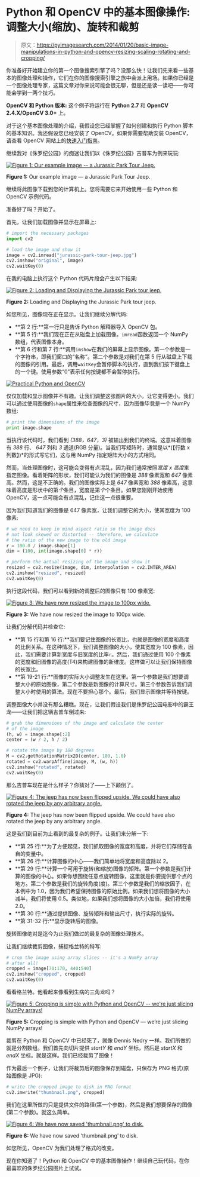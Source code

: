 # Python 和 OpenCV 中的基本图像操作:调整大小(缩放)、旋转和裁剪

> 原文：<https://pyimagesearch.com/2014/01/20/basic-image-manipulations-in-python-and-opencv-resizing-scaling-rotating-and-cropping/>

你准备好开始建立你的第一个图像搜索引擎了吗？没那么快！让我们先来看一些基本的图像处理和操作，它们在你的图像搜索引擎之旅中会派上用场。如果你已经是一个图像处理专家，这篇文章对你来说可能会很无聊，但是还是读一读吧——你可能会学到一两个技巧。

**OpenCV 和 Python 版本:**
这个例子将运行在 **Python 2.7** 和 **OpenCV 2.4.X/OpenCV 3.0+** 上。

对于这个基本图像处理的介绍，我假设您已经掌握了如何创建和执行 Python 脚本的基本知识。我还假设您已经安装了 OpenCV。如果你需要帮助安装 OpenCV，请查看 OpenCV 网站上的[快速入门指南](http://opencv.org/quickstart.html)。

继续我对《侏罗纪公园》的痴迷让我们以《侏罗纪公园》吉普车为例来玩玩:

[![Figure 1: Our example image -- a Jurassic Park Tour Jeep.](img/5d73e0ddb45fe80b0642d690fe81c6fd.png)](https://pyimagesearch.com/wp-content/uploads/2014/01/jurassic-park-tour-jeep.jpg)

**Figure 1:** Our example image — a Jurassic Park Tour Jeep.

继续将此图像下载到您的计算机上。您将需要它来开始使用一些 Python 和 OpenCV 示例代码。

准备好了吗？开始了。

首先，让我们加载图像并显示在屏幕上:

```py
# import the necessary packages
import cv2

# load the image and show it
image = cv2.imread("jurassic-park-tour-jeep.jpg")
cv2.imshow("original", image)
cv2.waitKey(0)

```

在我的电脑上执行这个 Python 代码片段会产生以下结果:

[![Figure 2: Loading and Displaying the Jurassic Park tour jeep.](img/41b1f6321f2b26783a6bcaba8ba9f2e5.png)](https://pyimagesearch.com/wp-content/uploads/2014/01/basic-original.png)

**Figure 2:** Loading and Displaying the Jurassic Park tour jeep.

如您所见，图像现在正在显示。让我们继续分解代码:

*   **第 2 行:**第一行只是告诉 Python 解释器导入 OpenCV 包。
*   **第 5 行:**我们现在正在从磁盘上加载图像。`imread`函数返回一个 NumPy 数组，代表图像本身。
*   **第 6 行和第 7 行:**调用`imshow`在我们的屏幕上显示图像。第一个参数是一个字符串，即我们窗口的“名称”。第二个参数是对我们在第 5 行从磁盘上下载的图像的引用。最后，调用`waitKey`会暂停脚本的执行，直到我们按下键盘上的一个键。使用参数“0”表示任何按键都不会暂停执行。

[![Practical Python and OpenCV](img/d1b26971128a0e32c30b738919f93c47.png)](https://pyimagesearch.com/practical-python-opencv/?src=in-post-basic-image-manip)

仅仅加载和显示图像并不有趣。让我们调整这张图片的大小，让它变得更小。我们可以通过使用图像的`shape`属性来检查图像的尺寸，因为图像毕竟是一个 NumPy 数组:

```py
# print the dimensions of the image
print image.shape

```

当执行该代码时，我们看到 *(388，647，3)* 被输出到我们的终端。这意味着图像有 *388* 行、 *647* 列和 *3* 通道(RGB 分量)。当我们写矩阵时，通常是以*(【行数 x 列数】)*的形式写它们，这与用 NumPy 指定矩阵大小的方式相同。

然而，当处理图像时，这可能会变得有点混乱，因为我们通常按照*宽度 x 高度*来指定图像。看着矩阵的形状，我们可能认为我们的图像是 *388* 像素宽和 *647* 像素高。然而，这是不正确的。我们的图像实际上是 *647* 像素宽和 *388* 像素高，这意味着高度是形状中的第*个*条目，宽度是第*个*个条目。如果您刚刚开始使用 OpenCV，这一点可能会有点混乱，记住这一点很重要。

因为我们知道我们的图像是 647 像素宽，让我们调整它的大小，使其宽度为 100 像素:

```py
# we need to keep in mind aspect ratio so the image does
# not look skewed or distorted -- therefore, we calculate
# the ratio of the new image to the old image
r = 100.0 / image.shape[1]
dim = (100, int(image.shape[0] * r))

# perform the actual resizing of the image and show it
resized = cv2.resize(image, dim, interpolation = cv2.INTER_AREA)
cv2.imshow("resized", resized)
cv2.waitKey(0)

```

执行这段代码，我们可以看到新的调整后的图像只有 100 像素宽:

[![Figure 3: We have now resized the image to 100px wide.](img/234fd82cf6cb1bec40ca1141126c2572.png)](https://pyimagesearch.com/wp-content/uploads/2014/01/basic-resized.png)

**Figure 3:** We have now resized the image to 100px wide.

让我们分解代码并检查它:

*   **第 15 行和第 16 行:**我们要记住图像的长宽比，也就是图像的宽度和高度的比例关系。在这种情况下，我们调整图像的大小，使其宽度为 100 像素，因此，我们需要计算新宽度与旧宽度的比率`r`。然后，我们通过使用 100 个像素的宽度和旧图像的高度(T4)来构建图像的新维度。这样做可以让我们保持图像的长宽比。
*   **第 19-21 行:**图像的实际大小调整发生在这里。第一个参数是我们想要调整大小的原始图像，第二个参数是新图像的计算尺寸。第三个参数告诉我们调整大小时使用的算法。现在不要担心那个。最后，我们显示图像并等待按键。

调整图像大小并没有那么糟糕。现在，让我们假设我们是侏罗纪公园电影中的霸王龙——让我们把这辆吉普车倒过来:

```py
# grab the dimensions of the image and calculate the center
# of the image
(h, w) = image.shape[:2]
center = (w / 2, h / 2)

# rotate the image by 180 degrees
M = cv2.getRotationMatrix2D(center, 180, 1.0)
rotated = cv2.warpAffine(image, M, (w, h))
cv2.imshow("rotated", rotated)
cv2.waitKey(0)

```

那么吉普车现在是什么样子？你猜对了——上下颠倒了。

[![Figure 4: The jeep has now been flipped upside. We could have also rotated the jeep by any arbitrary angle.](img/27760c6936a64e3a86644c4ed9439d0d.png)](https://pyimagesearch.com/wp-content/uploads/2014/01/basic-rotated.png)

**Figure 4:** The jeep has now been flipped upside. We could have also rotated the jeep by any arbitrary angle.

这是我们到目前为止看到的最复杂的例子。让我们来分解一下:

*   **第 25 行:**为了方便起见，我们抓取图像的宽度和高度，并将它们存储在各自的变量中。
*   **第 26 行:**计算图像的中心——我们简单地将宽度和高度除以 2。
*   **第 29 行:**计算一个可用于旋转(和缩放)图像的矩阵。第一个参数是我们计算的图像的中心。如果你想围绕任意点旋转图像，这里就是你要提供那个点的地方。第二个参数是我们的旋转角度(度)。第三个参数是我们的缩放因子，在本例中为 1.0，因为我们希望保持图像的原始比例。如果我们想将图像的大小减半，我们将使用 0.5。类似地，如果我们想将图像的大小加倍，我们将使用 2.0。
*   **第 30 行:**通过提供图像、旋转矩阵和输出尺寸，执行实际的旋转。
*   **第 31-32 行:**显示旋转后的图像。

旋转图像绝对是迄今为止我们做过的最复杂的图像处理技术。

让我们继续裁剪图像，捕捉格兰特的特写:

```py
# crop the image using array slices -- it's a NumPy array
# after all!
cropped = image[70:170, 440:540]
cv2.imshow("cropped", cropped)
cv2.waitKey(0)

```

看看格兰特。他看起来像看到生病的三角龙吗？

[![Figure 5: Cropping is simple with Python and OpenCV -- we're just slicing NumPy arrays!](img/75e549aa7b826c949eb9824a3b6bec78.png)](https://pyimagesearch.com/wp-content/uploads/2014/01/basic-cropped.png)

**Figure 5:** Cropping is simple with Python and OpenCV — we’re just slicing NumPy arrays!

裁剪在 Python 和 OpenCV 中已经死了，就像 Dennis Nedry 一样。我们所做的就是分割数组。我们首先向切片提供 *startY* 和 *endY* 坐标，然后是 *startX* 和 *endX* 坐标。就是这样。我们已经裁剪了图像！

作为最后一个例子，让我们将裁剪后的图像保存到磁盘，只保存为 PNG 格式(原始图像是 JPG):

```py
# write the cropped image to disk in PNG format
cv2.imwrite("thumbnail.png", cropped)

```

我们在这里所做的只是提供文件的路径(第一个参数)，然后是我们想要保存的图像(第二个参数)。就这么简单。

[![Figure 6: We have now saved 'thumbnail.png' to disk.](img/cf03f490200c76e0081de6a7aac43524.png)](https://pyimagesearch.com/wp-content/uploads/2014/01/basic-saved.png)

**Figure 6:** We have now saved ‘thumbnail.png’ to disk.

如您所见，OpenCV 为我们处理了格式的改变。

现在你知道了！Python 和 OpenCV 中的基本图像操作！继续自己玩代码，在你最喜欢的侏罗纪公园图片上试试。